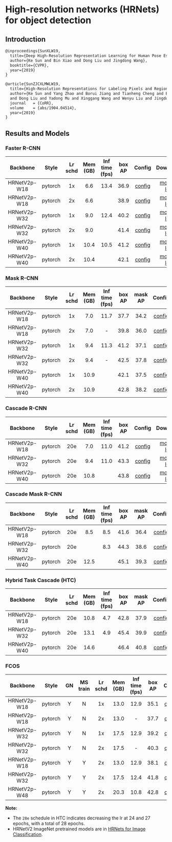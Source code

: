 # High-resolution networks (HRNets) for object detection

## Introduction

```latex
@inproceedings{SunXLW19,
  title={Deep High-Resolution Representation Learning for Human Pose Estimation},
  author={Ke Sun and Bin Xiao and Dong Liu and Jingdong Wang},
  booktitle={CVPR},
  year={2019}
}

@article{SunZJCXLMWLW19,
  title={High-Resolution Representations for Labeling Pixels and Regions},
  author={Ke Sun and Yang Zhao and Borui Jiang and Tianheng Cheng and Bin Xiao
  and Dong Liu and Yadong Mu and Xinggang Wang and Wenyu Liu and Jingdong Wang},
  journal   = {CoRR},
  volume    = {abs/1904.04514},
  year={2019}
}
```

## Results and Models

### Faster R-CNN

|    Backbone     |  Style  | Lr schd | Mem (GB) | Inf time (fps) | box AP | Config | Download |
| :-------------: | :-----: | :-----: | :------: | :-------------:|:------:| :------:| :--------:|
|   HRNetV2p-W18  | pytorch |   1x    | 6.6      | 13.4           | 36.9   | [config](https://github.com/open-mmlab/mmdetection/tree/master/configs/hrnet/faster_rcnn_hrnetv2p_w18_1x_coco.py) | [model](http://download.openmmlab.com/mmdetection/v2.0/hrnet/faster_rcnn_hrnetv2p_w18_1x_coco/faster_rcnn_hrnetv2p_w18_1x_coco_20200130-56651a6d.pth) &#124; [log](http://download.openmmlab.com/mmdetection/v2.0/hrnet/faster_rcnn_hrnetv2p_w18_1x_coco/faster_rcnn_hrnetv2p_w18_1x_coco_20200130_211246.log.json) |
|   HRNetV2p-W18  | pytorch |   2x    | 6.6      |                | 38.9   | [config](https://github.com/open-mmlab/mmdetection/tree/master/configs/hrnet/faster_rcnn_hrnetv2p_w18_2x_coco.py) | [model](http://download.openmmlab.com/mmdetection/v2.0/hrnet/faster_rcnn_hrnetv2p_w18_2x_coco/faster_rcnn_hrnetv2p_w18_2x_coco_20200702_085731-a4ec0611.pth) &#124; [log](http://download.openmmlab.com/mmdetection/v2.0/hrnet/faster_rcnn_hrnetv2p_w18_2x_coco/faster_rcnn_hrnetv2p_w18_2x_coco_20200702_085731.log.json) |
|   HRNetV2p-W32  | pytorch |   1x    | 9.0      | 12.4           | 40.2   | [config](https://github.com/open-mmlab/mmdetection/tree/master/configs/hrnet/faster_rcnn_hrnetv2p_w32_1x_coco.py) | [model](http://download.openmmlab.com/mmdetection/v2.0/hrnet/faster_rcnn_hrnetv2p_w32_1x_coco/faster_rcnn_hrnetv2p_w32_1x_coco_20200130-6e286425.pth) &#124; [log](http://download.openmmlab.com/mmdetection/v2.0/hrnet/faster_rcnn_hrnetv2p_w32_1x_coco/faster_rcnn_hrnetv2p_w32_1x_coco_20200130_204442.log.json) |
|   HRNetV2p-W32  | pytorch |   2x    | 9.0        |              | 41.4   | [config](https://github.com/open-mmlab/mmdetection/tree/master/configs/hrnet/faster_rcnn_hrnetv2p_w32_2x_coco.py) | [model](http://download.openmmlab.com/mmdetection/v2.0/hrnet/faster_rcnn_hrnetv2p_w32_2x_coco/faster_rcnn_hrnetv2p_w32_2x_coco_20200529_015927-976a9c15.pth) &#124; [log](http://download.openmmlab.com/mmdetection/v2.0/hrnet/faster_rcnn_hrnetv2p_w32_2x_coco/faster_rcnn_hrnetv2p_w32_2x_coco_20200529_015927.log.json)  |
|   HRNetV2p-W40  | pytorch |   1x    | 10.4     | 10.5           | 41.2   | [config](https://github.com/open-mmlab/mmdetection/tree/master/configs/hrnet/faster_rcnn_hrnetv2p_w40_1x_coco.py) | [model](http://download.openmmlab.com/mmdetection/v2.0/hrnet/faster_rcnn_hrnetv2p_w40_1x_coco/faster_rcnn_hrnetv2p_w40_1x_coco_20200210-95c1f5ce.pth) &#124; [log](http://download.openmmlab.com/mmdetection/v2.0/hrnet/faster_rcnn_hrnetv2p_w40_1x_coco/faster_rcnn_hrnetv2p_w40_1x_coco_20200210_125315.log.json) |
|   HRNetV2p-W40  | pytorch |   2x    | 10.4     |                |  42.1  | [config](https://github.com/open-mmlab/mmdetection/tree/master/configs/hrnet/faster_rcnn_hrnetv2p_w40_2x_coco.py) | [model](http://download.openmmlab.com/mmdetection/v2.0/hrnet/faster_rcnn_hrnetv2p_w40_2x_coco/faster_rcnn_hrnetv2p_w40_2x_coco_20200512_161033-0f236ef4.pth) &#124; [log](http://download.openmmlab.com/mmdetection/v2.0/hrnet/faster_rcnn_hrnetv2p_w40_2x_coco/faster_rcnn_hrnetv2p_w40_2x_coco_20200512_161033.log.json)  |

### Mask R-CNN

|    Backbone     |  Style  | Lr schd | Mem (GB) | Inf time (fps) | box AP | mask AP | Config | Download |
| :-------------: | :-----: | :-----: | :------: | :-------------:|:------:| :------:|:------:|:--------:|
|   HRNetV2p-W18  | pytorch |   1x    | 7.0      | 11.7           | 37.7   | 34.2    | [config](https://github.com/open-mmlab/mmdetection/tree/master/configs/hrnet/mask_rcnn_hrnetv2p_w18_1x_coco.py) | [model](http://download.openmmlab.com/mmdetection/v2.0/hrnet/mask_rcnn_hrnetv2p_w18_1x_coco/mask_rcnn_hrnetv2p_w18_1x_coco_20200205-1c3d78ed.pth) &#124; [log](http://download.openmmlab.com/mmdetection/v2.0/hrnet/mask_rcnn_hrnetv2p_w18_1x_coco/mask_rcnn_hrnetv2p_w18_1x_coco_20200205_232523.log.json) |
|   HRNetV2p-W18  | pytorch |   2x    | 7.0      | -              | 39.8   | 36.0    | [config](https://github.com/open-mmlab/mmdetection/tree/master/configs/hrnet/mask_rcnn_hrnetv2p_w18_2x_coco.py) | [model](http://download.openmmlab.com/mmdetection/v2.0/hrnet/mask_rcnn_hrnetv2p_w18_2x_coco/mask_rcnn_hrnetv2p_w18_2x_coco_20200212-b3c825b1.pth) &#124; [log](http://download.openmmlab.com/mmdetection/v2.0/hrnet/mask_rcnn_hrnetv2p_w18_2x_coco/mask_rcnn_hrnetv2p_w18_2x_coco_20200212_134222.log.json) |
|   HRNetV2p-W32  | pytorch |   1x    | 9.4      | 11.3           | 41.2   | 37.1    | [config](https://github.com/open-mmlab/mmdetection/tree/master/configs/hrnet/mask_rcnn_hrnetv2p_w32_1x_coco.py) | [model](http://download.openmmlab.com/mmdetection/v2.0/hrnet/mask_rcnn_hrnetv2p_w32_1x_coco/mask_rcnn_hrnetv2p_w32_1x_coco_20200207-b29f616e.pth) &#124; [log](http://download.openmmlab.com/mmdetection/v2.0/hrnet/mask_rcnn_hrnetv2p_w32_1x_coco/mask_rcnn_hrnetv2p_w32_1x_coco_20200207_055017.log.json) |
|   HRNetV2p-W32  | pytorch |   2x    | 9.4      | -              | 42.5   | 37.8    | [config](https://github.com/open-mmlab/mmdetection/tree/master/configs/hrnet/mask_rcnn_hrnetv2p_w32_2x_coco.py) | [model](http://download.openmmlab.com/mmdetection/v2.0/hrnet/mask_rcnn_hrnetv2p_w32_2x_coco/mask_rcnn_hrnetv2p_w32_2x_coco_20200213-45b75b4d.pth) &#124; [log](http://download.openmmlab.com/mmdetection/v2.0/hrnet/mask_rcnn_hrnetv2p_w32_2x_coco/mask_rcnn_hrnetv2p_w32_2x_coco_20200213_150518.log.json) |
|   HRNetV2p-W40  | pytorch |   1x    |  10.9    |                | 42.1   |  37.5   |  [config](https://github.com/open-mmlab/mmdetection/tree/master/configs/hrnet/mask_rcnn_hrnetv2p_w40_1x_coco.py) | [model](http://download.openmmlab.com/mmdetection/v2.0/hrnet/mask_rcnn_hrnetv2p_w40_1x_coco/mask_rcnn_hrnetv2p_w40_1x_coco_20200511_015646-66738b35.pth) &#124; [log](http://download.openmmlab.com/mmdetection/v2.0/hrnet/mask_rcnn_hrnetv2p_w40_1x_coco/mask_rcnn_hrnetv2p_w40_1x_coco_20200511_015646.log.json)  |
|   HRNetV2p-W40  | pytorch |   2x    |   10.9   |                | 42.8   |  38.2   |  [config](https://github.com/open-mmlab/mmdetection/tree/master/configs/hrnet/mask_rcnn_hrnetv2p_w40_2x_coco.py) | [model](http://download.openmmlab.com/mmdetection/v2.0/hrnet/mask_rcnn_hrnetv2p_w40_2x_coco/mask_rcnn_hrnetv2p_w40_2x_coco_20200512_163732-aed5e4ab.pth) &#124; [log](http://download.openmmlab.com/mmdetection/v2.0/hrnet/mask_rcnn_hrnetv2p_w40_2x_coco/mask_rcnn_hrnetv2p_w40_2x_coco_20200512_163732.log.json)  |

### Cascade R-CNN

|    Backbone     |  Style  | Lr schd | Mem (GB) | Inf time (fps) | box AP | Config | Download |
| :-------------: | :-----: | :-----: | :------: | :-------------:|:------:| :------: | :--------: |
|   HRNetV2p-W18  | pytorch |   20e   |  7.0     | 11.0           | 41.2   | [config](https://github.com/open-mmlab/mmdetection/tree/master/configs/hrnet/cascade_rcnn_hrnetv2p_w18_20e_coco.py) | [model](http://download.openmmlab.com/mmdetection/v2.0/hrnet/cascade_rcnn_hrnetv2p_w18_20e_coco/cascade_rcnn_hrnetv2p_w18_20e_coco_20200210-434be9d7.pth) &#124; [log](http://download.openmmlab.com/mmdetection/v2.0/hrnet/cascade_rcnn_hrnetv2p_w18_20e_coco/cascade_rcnn_hrnetv2p_w18_20e_coco_20200210_105632.log.json)  |
|   HRNetV2p-W32  | pytorch |   20e   |  9.4     | 11.0           | 43.3   | [config](https://github.com/open-mmlab/mmdetection/tree/master/configs/hrnet/cascade_rcnn_hrnetv2p_w32_20e_coco.py) | [model](http://download.openmmlab.com/mmdetection/v2.0/hrnet/cascade_rcnn_hrnetv2p_w32_20e_coco/cascade_rcnn_hrnetv2p_w32_20e_coco_20200208-928455a4.pth) &#124; [log](http://download.openmmlab.com/mmdetection/v2.0/hrnet/cascade_rcnn_hrnetv2p_w32_20e_coco/cascade_rcnn_hrnetv2p_w32_20e_coco_20200208_160511.log.json)  |
|   HRNetV2p-W40  | pytorch |   20e   |  10.8    |                | 43.8   |  [config](https://github.com/open-mmlab/mmdetection/tree/master/configs/hrnet/cascade_rcnn_hrnetv2p_w40_20e_coco.py) | [model](http://download.openmmlab.com/mmdetection/v2.0/hrnet/cascade_rcnn_hrnetv2p_w40_20e_coco/cascade_rcnn_hrnetv2p_w40_20e_coco_20200512_161112-75e47b04.pth) &#124; [log](http://download.openmmlab.com/mmdetection/v2.0/hrnet/cascade_rcnn_hrnetv2p_w40_20e_coco/cascade_rcnn_hrnetv2p_w40_20e_coco_20200512_161112.log.json)  |

### Cascade Mask R-CNN

|    Backbone     |  Style  | Lr schd | Mem (GB) | Inf time (fps) | box AP | mask AP | Config | Download |
| :-------------: | :-----: | :-----: | :------: | :-------------:|:------:| :------:|:------:|:--------:|
|   HRNetV2p-W18  | pytorch |   20e   | 8.5      | 8.5            |41.6    |36.4     |  [config](https://github.com/open-mmlab/mmdetection/tree/master/configs/hrnet/cascade_mask_rcnn_hrnetv2p_w18_20e_coco.py) | [model](http://download.openmmlab.com/mmdetection/v2.0/hrnet/cascade_mask_rcnn_hrnetv2p_w18_20e_coco/cascade_mask_rcnn_hrnetv2p_w18_20e_coco_20200210-b543cd2b.pth) &#124; [log](http://download.openmmlab.com/mmdetection/v2.0/hrnet/cascade_mask_rcnn_hrnetv2p_w18_20e_coco/cascade_mask_rcnn_hrnetv2p_w18_20e_coco_20200210_093149.log.json)  |
|   HRNetV2p-W32  | pytorch |   20e   |          | 8.3            |44.3    |38.6     |  [config](https://github.com/open-mmlab/mmdetection/tree/master/configs/hrnet/cascade_mask_rcnn_hrnetv2p_w32_20e_coco.py) | [model](http://download.openmmlab.com/mmdetection/v2.0/hrnet/cascade_mask_rcnn_hrnetv2p_w32_20e_coco/cascade_mask_rcnn_hrnetv2p_w32_20e_coco_20200512_154043-39d9cf7b.pth) &#124; [log](http://download.openmmlab.com/mmdetection/v2.0/hrnet/cascade_mask_rcnn_hrnetv2p_w32_20e_coco/cascade_mask_rcnn_hrnetv2p_w32_20e_coco_20200512_154043.log.json)  |
|   HRNetV2p-W40  | pytorch |   20e   | 12.5     |                |45.1    |39.3     |  [config](https://github.com/open-mmlab/mmdetection/tree/master/configs/hrnet/cascade_mask_rcnn_hrnetv2p_w40_20e_coco.py) | [model](http://download.openmmlab.com/mmdetection/v2.0/hrnet/cascade_mask_rcnn_hrnetv2p_w40_20e_coco/cascade_mask_rcnn_hrnetv2p_w40_20e_coco_20200527_204922-969c4610.pth) &#124; [log](http://download.openmmlab.com/mmdetection/v2.0/hrnet/cascade_mask_rcnn_hrnetv2p_w40_20e_coco/cascade_mask_rcnn_hrnetv2p_w40_20e_coco_20200527_204922.log.json)    |

### Hybrid Task Cascade (HTC)

|    Backbone     |  Style  | Lr schd | Mem (GB) | Inf time (fps) | box AP | mask AP | Config | Download |
| :-------------: | :-----: | :-----: | :------: | :-------------:|:------:| :------:|:------:|:--------:|
|   HRNetV2p-W18  | pytorch |   20e   | 10.8     | 4.7            | 42.8   | 37.9    | [config](https://github.com/open-mmlab/mmdetection/tree/master/configs/hrnet/htc_hrnetv2p_w18_20e_coco.py) | [model](http://download.openmmlab.com/mmdetection/v2.0/hrnet/htc_hrnetv2p_w18_20e_coco/htc_hrnetv2p_w18_20e_coco_20200210-b266988c.pth) &#124; [log](http://download.openmmlab.com/mmdetection/v2.0/hrnet/htc_hrnetv2p_w18_20e_coco/htc_hrnetv2p_w18_20e_coco_20200210_182735.log.json) |
|   HRNetV2p-W32  | pytorch |   20e   | 13.1     | 4.9            | 45.4   | 39.9    | [config](https://github.com/open-mmlab/mmdetection/tree/master/configs/hrnet/htc_hrnetv2p_w32_20e_coco.py) | [model](http://download.openmmlab.com/mmdetection/v2.0/hrnet/htc_hrnetv2p_w32_20e_coco/htc_hrnetv2p_w32_20e_coco_20200207-7639fa12.pth) &#124; [log](http://download.openmmlab.com/mmdetection/v2.0/hrnet/htc_hrnetv2p_w32_20e_coco/htc_hrnetv2p_w32_20e_coco_20200207_193153.log.json) |
|   HRNetV2p-W40  | pytorch |   20e   | 14.6     |                | 46.4   | 40.8    | [config](https://github.com/open-mmlab/mmdetection/tree/master/configs/hrnet/htc_hrnetv2p_w40_20e_coco.py) | [model](http://download.openmmlab.com/mmdetection/v2.0/hrnet/htc_hrnetv2p_w40_20e_coco/htc_hrnetv2p_w40_20e_coco_20200529_183411-417c4d5b.pth) &#124; [log](http://download.openmmlab.com/mmdetection/v2.0/hrnet/htc_hrnetv2p_w40_20e_coco/htc_hrnetv2p_w40_20e_coco_20200529_183411.log.json) |

### FCOS

| Backbone  | Style   |  GN     | MS train | Lr schd | Mem (GB) | Inf time (fps) | box AP | Config | Download |
|:---------:|:-------:|:-------:|:--------:|:-------:|:------:|:------:|:------:|:------:|:--------:|
|HRNetV2p-W18| pytorch | Y       | N       | 1x       | 13.0 | 12.9 | 35.1   | [config](https://github.com/open-mmlab/mmdetection/tree/master/configs/hrnet/fcos_hrnetv2p_w18_gn-head_4x4_1x_coco.py) | [model](http://download.openmmlab.com/mmdetection/v2.0/hrnet/fcos_hrnetv2p_w18_gn-head_4x4_1x_coco/fcos_hrnetv2p_w18_gn-head_4x4_1x_coco_20200316-c24bac34.pth) &#124; [log](http://download.openmmlab.com/mmdetection/v2.0/hrnet/fcos_hrnetv2p_w18_gn-head_4x4_1x_coco/fcos_hrnetv2p_w18_gn-head_4x4_1x_coco_20200316_103815.log.json) |
|HRNetV2p-W18| pytorch | Y       | N       | 2x       | 13.0 | -    | 37.7   | [config](https://github.com/open-mmlab/mmdetection/tree/master/configs/hrnet/fcos_hrnetv2p_w18_gn-head_4x4_2x_coco.py) | [model](http://download.openmmlab.com/mmdetection/v2.0/hrnet/fcos_hrnetv2p_w18_gn-head_4x4_2x_coco/fcos_hrnetv2p_w18_gn-head_4x4_2x_coco_20200316-15348c5b.pth) &#124; [log](http://download.openmmlab.com/mmdetection/v2.0/hrnet/fcos_hrnetv2p_w18_gn-head_4x4_2x_coco/fcos_hrnetv2p_w18_gn-head_4x4_2x_coco_20200316_103815.log.json) |
|HRNetV2p-W32| pytorch | Y       | N       | 1x       | 17.5 | 12.9 | 39.2   | [config](https://github.com/open-mmlab/mmdetection/tree/master/configs/hrnet/fcos_hrnetv2p_w32_gn-head_4x4_1x_coco.py) | [model](http://download.openmmlab.com/mmdetection/v2.0/hrnet/fcos_hrnetv2p_w32_gn-head_4x4_1x_coco/fcos_hrnetv2p_w32_gn-head_4x4_1x_coco_20200314-59a7807f.pth) &#124; [log](http://download.openmmlab.com/mmdetection/v2.0/hrnet/fcos_hrnetv2p_w32_gn-head_4x4_1x_coco/fcos_hrnetv2p_w32_gn-head_4x4_1x_coco_20200314_150555.log.json) |
|HRNetV2p-W32| pytorch | Y       | N       | 2x       | 17.5 | -    | 40.3   | [config](https://github.com/open-mmlab/mmdetection/tree/master/configs/hrnet/fcos_hrnetv2p_w32_gn-head_4x4_2x_coco.py) | [model](http://download.openmmlab.com/mmdetection/v2.0/hrnet/fcos_hrnetv2p_w32_gn-head_4x4_2x_coco/fcos_hrnetv2p_w32_gn-head_4x4_2x_coco_20200314-faf8f0b8.pth) &#124; [log](http://download.openmmlab.com/mmdetection/v2.0/hrnet/fcos_hrnetv2p_w32_gn-head_4x4_2x_coco/fcos_hrnetv2p_w32_gn-head_4x4_2x_coco_20200314_145136.log.json) |
|HRNetV2p-W18| pytorch | Y       | Y       | 2x       | 13.0 | 12.9 | 38.1   | [config](https://github.com/open-mmlab/mmdetection/tree/master/configs/hrnet/fcos_hrnetv2p_w18_gn-head_mstrain_640-800_4x4_2x_coco.py) | [model](http://download.openmmlab.com/mmdetection/v2.0/hrnet/fcos_hrnetv2p_w18_gn-head_mstrain_640-800_4x4_2x_coco/fcos_hrnetv2p_w18_gn-head_mstrain_640-800_4x4_2x_coco_20200316-a668468b.pth) &#124; [log](http://download.openmmlab.com/mmdetection/v2.0/hrnet/fcos_hrnetv2p_w18_gn-head_mstrain_640-800_4x4_2x_coco/fcos_hrnetv2p_w18_gn-head_mstrain_640-800_4x4_2x_coco_20200316_104027.log.json) |
|HRNetV2p-W32| pytorch | Y       | Y       | 2x       | 17.5 | 12.4 | 41.8   | [config](https://github.com/open-mmlab/mmdetection/tree/master/configs/hrnet/fcos_hrnetv2p_w32_gn-head_mstrain_640-800_4x4_2x_coco.py) | [model](http://download.openmmlab.com/mmdetection/v2.0/hrnet/fcos_hrnetv2p_w32_gn-head_mstrain_640-800_4x4_2x_coco/fcos_hrnetv2p_w32_gn-head_mstrain_640-800_4x4_2x_coco_20200314-065d37a6.pth) &#124; [log](http://download.openmmlab.com/mmdetection/v2.0/hrnet/fcos_hrnetv2p_w32_gn-head_mstrain_640-800_4x4_2x_coco/fcos_hrnetv2p_w32_gn-head_mstrain_640-800_4x4_2x_coco_20200314_145356.log.json) |
|HRNetV2p-W48| pytorch | Y       | Y       | 2x       | 20.3 | 10.8 | 42.8   | [config](https://github.com/open-mmlab/mmdetection/tree/master/configs/hrnet/fcos_hrnetv2p_w40_gn-head_mstrain_640-800_4x4_2x_coco.py) | [model](http://download.openmmlab.com/mmdetection/v2.0/hrnet/fcos_hrnetv2p_w40_gn-head_mstrain_640-800_4x4_2x_coco/fcos_hrnetv2p_w40_gn-head_mstrain_640-800_4x4_2x_coco_20200314-e201886d.pth) &#124; [log](http://download.openmmlab.com/mmdetection/v2.0/hrnet/fcos_hrnetv2p_w40_gn-head_mstrain_640-800_4x4_2x_coco/fcos_hrnetv2p_w40_gn-head_mstrain_640-800_4x4_2x_coco_20200314_150607.log.json) |

**Note:**

- The `28e` schedule in HTC indicates decreasing the lr at 24 and 27 epochs, with a total of 28 epochs.
- HRNetV2 ImageNet pretrained models are in [HRNets for Image Classification](https://github.com/HRNet/HRNet-Image-Classification).
